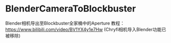 # BlenderCameraToBlockbuster
Blender相机导出至Blockbuster全家桶中的Aperture
教程：https://www.bilibili.com/video/BV1YX4y1e7Hw (Chryfi相机导入Blender功能已被移除)
